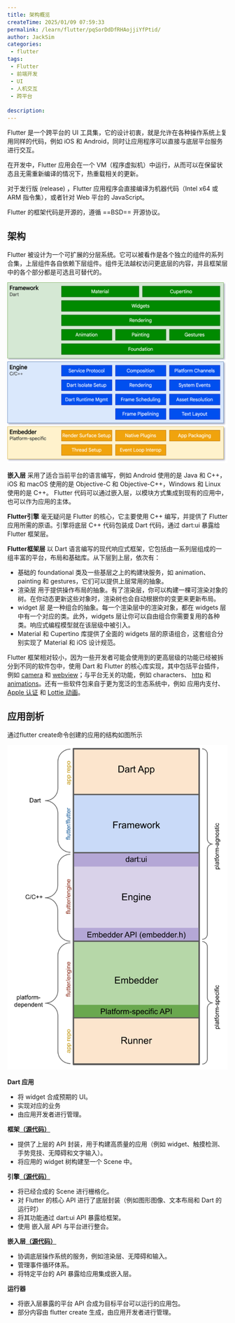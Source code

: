 ```yaml
---
title: 架构概览
createTime: 2025/01/09 07:59:33
permalink: /learn/flutter/pqSorDdDfRHAojjiYfPtid/
author: JackSim
categories:
 - flutter  
tags:
 - Flutter
 - 前端开发
 - UI 
 - 人机交互
 - 跨平台   

description: 
---
```


Flutter 是一个跨平台的 UI 工具集，它的设计初衷，就是允许在各种操作系统上复用同样的代码，例如 iOS 和 Android，同时让应用程序可以直接与底层平台服务进行交互。

在开发中，Flutter 应用会在一个 VM（程序虚拟机）中运行，从而可以在保留状态且无需重新编译的情况下，热重载相关的更新。

对于发行版 (release) ，Flutter 应用程序会直接编译为机器代码（Intel x64 或 ARM 指令集），或者针对 Web 平台的 JavaScript。 

Flutter 的框架代码是开源的，遵循 ==BSD== 开源协议。

## 架构

Flutter 被设计为一个可扩展的分层系统。它可以被看作是各个独立的组件的系列合集，上层组件各自依赖下层组件。组件无法越权访问更底层的内容，并且框架层中的各个部分都是可选且可替代的。

![Flutter架构图](image.png)

**嵌入层** 采用了适合当前平台的语言编写，例如 Android 使用的是 Java 和 C++， iOS 和 macOS 使用的是 Objective-C 和 Objective-C++，Windows 和 Linux 使用的是 C++。 Flutter 代码可以通过嵌入层，以模块方式集成到现有的应用中，也可以作为应用的主体。 

**Flutter引擎**  毫无疑问是 Flutter 的核心，它主要使用 C++ 编写，并提供了 Flutter 应用所需的原语。引擎将底层 C++ 代码包装成 Dart 代码，通过 dart:ui 暴露给 Flutter 框架层。

**Flutter框架层** 以 Dart 语言编写的现代响应式框架，它包括由一系列层组成的一组丰富的平台，布局和基础库。从下层到上层，依次有：

- 基础的 foundational 类及一些基层之上的构建块服务，如 animation、 painting 和 gestures，它们可以提供上层常用的抽象。
- 渲染层 用于提供操作布局的抽象。有了渲染层，你可以构建一棵可渲染对象的树。在你动态更新这些对象时，渲染树也会自动根据你的变更来更新布局。
- widget 层 是一种组合的抽象。每一个渲染层中的渲染对象，都在 widgets 层中有一个对应的类。此外，widgets 层让你可以自由组合你需要复用的各种类。响应式编程模型就在该层级中被引入。
- Material 和 Cupertino 库提供了全面的 widgets 层的原语组合，这套组合分别实现了 Material 和 iOS 设计规范。

Flutter 框架相对较小，因为一些开发者可能会使用到的更高层级的功能已经被拆分到不同的软件包中，使用 Dart 和 Flutter 的核心库实现，其中包括平台插件，例如 [camera](https://pub-web.flutter-io.cn/packages/camera?_gl=1*1b186je*_ga*MTE5ODkzODczNS4xNzM1OTg4MzE3*_ga_HPSFTRXK91*MTczNjM4MDMxNS42LjEuMTczNjM4MDkxNi42MC4wLjA.) 和 [webview](https://pub-web.flutter-io.cn/packages/webview_flutter?_gl=1*dsllib*_ga*MTE5ODkzODczNS4xNzM1OTg4MzE3*_ga_HPSFTRXK91*MTczNjM4Mzc2Ni43LjEuMTczNjM4Mzc2OC41OC4wLjA.)；与平台无关的功能，例如 characters、 [http](https://pub-web.flutter-io.cn/packages/http?_gl=1*dsllib*_ga*MTE5ODkzODczNS4xNzM1OTg4MzE3*_ga_HPSFTRXK91*MTczNjM4Mzc2Ni43LjEuMTczNjM4Mzc2OC41OC4wLjA.) 和 [animations](https://pub-web.flutter-io.cn/packages/animations?_gl=1*dsllib*_ga*MTE5ODkzODczNS4xNzM1OTg4MzE3*_ga_HPSFTRXK91*MTczNjM4Mzc2Ni43LjEuMTczNjM4Mzc2OC41OC4wLjA.)。还有一些软件包来自于更为宽泛的生态系统中，例如 应用内支付、 [Apple 认证](https://pub-web.flutter-io.cn/packages/sign_in_with_apple?_gl=1*wibskh*_ga*MTE5ODkzODczNS4xNzM1OTg4MzE3*_ga_HPSFTRXK91*MTczNjM4MDMxNS42LjEuMTczNjM4MDkxNi42MC4wLjA.) 和 [Lottie 动画](https://pub-web.flutter-io.cn/packages/lottie?_gl=1*1l2xz9c*_ga*MTE5ODkzODczNS4xNzM1OTg4MzE3*_ga_HPSFTRXK91*MTczNjM4MDMxNS42LjEuMTczNjM4MDkxNi42MC4wLjA.)。

## 应用剖析

通过flutter create命令创建的应用的结构如图所示

![应用结构](flutter-app.svg)

**Dart 应用**

- 将 widget 合成预期的 UI。
- 实现对应的业务
- 由应用开发者进行管理。

**框架[（源代码）](https://github.com/flutter/flutter/tree/main/packages/flutter/lib)**

- 提供了上层的 API 封装，用于构建高质量的应用（例如 widget、触摸检测、手势竞技、无障碍和文字输入）。
- 将应用的 widget 树构建至一个 Scene 中。

**引擎[（源代码）](https://github.com/flutter/engine/tree/main/shell/common)**

- 将已经合成的 Scene 进行栅格化。
- 对 Flutter 的核心 API 进行了底层封装（例如图形图像、文本布局和 Dart 的运行时）
- 将其功能通过 dart:ui API 暴露给框架。
- 使用 嵌入层 API 与平台进行整合。

**嵌入层[（源代码）](https://github.com/flutter/engine/tree/main/shell/platform)**

- 协调底层操作系统的服务，例如渲染层、无障碍和输入。
- 管理事件循环体系。
- 将特定平台的 API 暴露给应用集成嵌入层。

**运行器**

- 将嵌入层暴露的平台 API 合成为目标平台可以运行的应用包。
- 部分内容由 flutter create 生成，由应用开发者进行管理。

